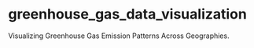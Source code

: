 # greenhouse_gas_data_visualization
Visualizing Greenhouse Gas Emission Patterns Across Geographies.
